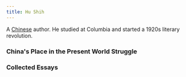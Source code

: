 ```yaml
---
title: Hu Shih
---
```


A [Chinese](../index.html) author. He studied at Columbia and started a 1920s literary revolution.

### China's Place in the Present World Struggle

### Collected Essays
